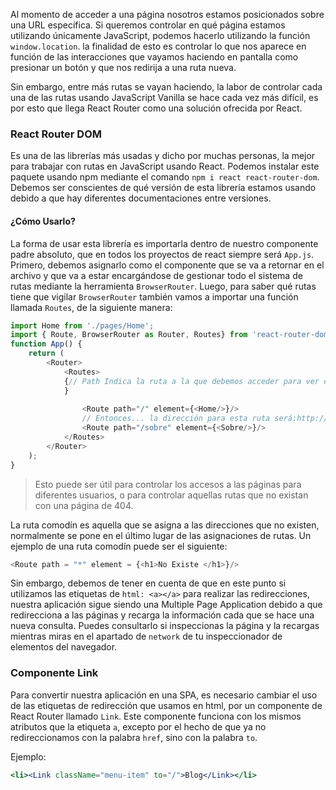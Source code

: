 Al momento de acceder a una página nosotros estamos posicionados sobre una URL específica. Si queremos controlar en qué página estamos utilizando únicamente JavaScript, podemos hacerlo utilizando la función `window.location`. la finalidad de esto es controlar lo que nos aparece en función de las interacciones que vayamos haciendo en pantalla como presionar un botón y que nos redirija a una ruta nueva.

Sin embargo, entre más rutas se vayan haciendo, la labor de controlar cada una de las rutas usando JavaScript Vanilla se hace cada vez más difícil, es por esto que llega React Router como una solución ofrecida por React.

### React Router DOM

Es una de las librerías más usadas y dicho por muchas personas, la mejor para trabajar con rutas en JavaScript usando React. Podemos instalar este paquete usando npm mediante el comando `npm i react react-router-dom`. Debemos ser conscientes de qué versión de esta librería estamos usando debido a que hay diferentes documentaciones entre versiones.


#### ¿Cómo Usarlo?
La forma de usar esta librería es importarla dentro de nuestro componente padre absoluto, que en todos los proyectos de react siempre será `App.js`.  Primero, debemos asignarlo como el componente que se va a retornar en el archivo y que va a estar encargándose de gestionar todo el sistema de rutas mediante la herramienta `BrowserRouter`. Luego, para saber qué rutas tiene que vigilar `BrowserRouter`  también vamos a importar una función llamada `Routes`, de la siguiente manera:

```javascript
import Home from './pages/Home';
import { Route, BrowserRouter as Router, Routes} from 'react-router-dom';
function App() {
	return (
		<Router>
			<Routes>
			{// Path Indica la ruta a la que debemos acceder para ver el componente element
			}
				
				<Route path="/" element={<Home/>}/>
				// Entonces... la dirección para esta ruta será:http://localhost:3000/sobre
				<Route path="/sobre" element={<Sobre/>}/>
			</Routes>
		</Router>
	);
}
```

> Esto puede ser útil para controlar los accesos a las páginas para diferentes usuarios, o para controlar aquellas rutas que no existan con una página de 404.

La ruta comodín es aquella que se asigna a las direcciones que no existen, normalmente se pone en el último lugar de las asignaciones de rutas. Un ejemplo de una ruta comodín puede ser el siguiente:

```javascript
<Route path = "*" element = {<h1>No Existe </h1>}/>
```

Sin embargo, debemos de tener en cuenta de que en este punto si utilizamos las etiquetas de `html: <a></a>` para realizar las redirecciones, nuestra aplicación sigue siendo una Multiple Page Application debido a que redirecciona a las páginas y recarga la información cada que se hace una nueva consulta. Puedes consultarlo si inspeccionas la página y la recargas mientras miras en el apartado de `network` de tu inspeccionador de elementos del navegador.

### Componente Link

Para convertir nuestra aplicación en una SPA, es necesario cambiar el uso de las etiquetas de redirección que usamos en html, por un componente de React Router llamado `Link`. Este componente funciona con los mismos atributos que la etiqueta `a`, excepto por el hecho de que ya no redireccionamos con la palabra `href`, sino con la palabra `to`.

Ejemplo:

```jsx
<li><Link className="menu-item" to="/">Blog</Link></li>
```